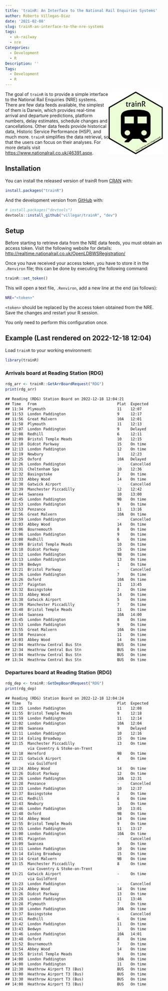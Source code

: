 ```yaml
---
title: 'trainR: An Interface to the National Rail Enquiries Systems'
author: Roberto Villegas-Diaz
date: '2021-02-08'
slug: trainR-an-interface-to-the-nre-systems
tags:
  - uk-railway
  - nre
Categories:
  - Development
  - R
Description: ''
Tags:
  - Development
  - R
---
```


<img src="https://raw.githubusercontent.com/villegar/trainR/main/inst/images/logo.png" alt="logo" align="right" height=200px/>

The goal of `trainR` is to provide a simple interface to the 
National Rail Enquiries (NRE) systems. There are few data feeds 
available, the simplest of them is Darwin, which provides real-time 
arrival and departure predictions, platform numbers, delay estimates, 
schedule changes and cancellations. Other data feeds provide historical 
data, Historic Service Performance (HSP), and much more. `trainR` 
simplifies the data retrieval, so that the users can focus on their 
analyses. For more details visit 
https://www.nationalrail.co.uk/46391.aspx.

## Installation

You can install the released version of trainR from [CRAN](https://CRAN.R-project.org) with:

``` r
install.packages("trainR")
```

And the development version from [GitHub](https://github.com/) with:

``` r
# install.packages("devtools")
devtools::install_github("villegar/trainR", "dev")
```

## Setup
Before starting to retrieve data from the NRE data feeds, you must obtain an access token. 
Visit the following website for details: http://realtime.nationalrail.co.uk/OpenLDBWSRegistration/

Once you have received your access token, you have to store it in the `.Renviron` file; this can be 
done by executing the following command:


```r
trainR::set_token()
```

This will open a text file, `.Renviron`, add a new line at the end (as follows):

```bash
NRE="<token>"
```

`<token>` should be replaced by the access token obtained from the NRE. Save the changes and restart 
your R session.

You only need to perform this configuration once.

## Example (Last rendered on 2022-12-18 12:04)

Load `trainR` to your working environment:

```r
library(trainR)
```

### Arrivals board at Reading Station (RDG)


```r
rdg_arr <- trainR::GetArrBoardRequest("RDG")
print(rdg_arr)
```

```
## Reading (RDG) Station Board on 2022-12-18 12:04:21
## Time   From                                    Plat  Expected
## 11:34  Plymouth                                11    12:07
## 11:53  London Paddington                       9     12:17
## 11:56  Great Malvern                           10A   12:01
## 11:58  Plymouth                                11    12:13
## 12:07  London Paddington                       9     Delayed
## 12:08  Redhill                                 6     12:11
## 12:09  Bristol Temple Meads                    10    12:15
## 12:10  Didcot Parkway                          15    On time
## 12:13  London Paddington                       12    On time
## 12:19  Newbury                                 1     12:23
## 12:25  Oxford                                  10A   Delayed
## 12:26  London Paddington                       -     Cancelled
## 12:31  Cheltenham Spa                          10    12:36
## 12:32  Basingstoke                             2     On time
## 12:33  Abbey Wood                              14    On time
## 12:38  Gatwick Airport                         -     Cancelled
## 12:39  Manchester Piccadilly                   12    12:42
## 12:44  Swansea                                 10    13:00
## 12:45  London Paddington                       9B    On time
## 12:53  London Paddington                       9     On time
## 12:53  Penzance                                11    13:16
## 12:56  Great Malvern                           10A   On time
## 12:59  London Paddington                       -     Cancelled
## 13:03  Abbey Wood                              14    On time
## 13:06  Bournemouth                             8     On time
## 13:06  London Paddington                       9     On time
## 13:08  Redhill                                 6     On time
## 13:09  Bristol Temple Meads                    10    On time
## 13:10  Didcot Parkway                          15    On time
## 13:12  London Paddington                       9B    On time
## 13:13  London Paddington                       13    On time
## 13:19  Bedwyn                                  1     On time
## 13:21  Bristol Parkway                         -     Cancelled
## 13:26  London Paddington                       7     On time
## 13:26  Oxford                                  10A   On time
## 13:27  Paignton                                11    13:45
## 13:32  Basingstoke                             2     On time
## 13:33  Abbey Wood                              14    On time
## 13:38  Gatwick Airport                         5     On time
## 13:39  Manchester Piccadilly                   7     On time
## 13:40  Bristol Temple Meads                    11    On time
## 13:44  Swansea                                 10A   14:00
## 13:45  London Paddington                       8     On time
## 13:53  London Paddington                       9     On time
## 13:55  Great Malvern                           10A   On time
## 13:58  Penzance                                11    On time
## 14:03  Abbey Wood                              14    On time
## 12:04  Heathrow Central Bus Stn                BUS   On time
## 12:34  Heathrow Central Bus Stn                BUS   On time
## 13:04  Heathrow Central Bus Stn                BUS   On time
## 13:34  Heathrow Central Bus Stn                BUS   On time
```

### Departures board at Reading Station (RDG)


```r
rdg_dep <- trainR::GetDepBoardRequest("RDG")
print(rdg_dep)
```

```
## Reading (RDG) Station Board on 2022-12-18 12:04:24
## Time   To                                      Plat  Expected
## 11:35  London Paddington                       11    12:08
## 11:55  Bristol Temple Meads                    9     12:18
## 11:59  London Paddington                       11    12:14
## 12:02  London Paddington                       10A   12:04
## 12:09  Swansea                                 9     Delayed
## 12:11  London Paddington                       10    12:16
## 12:14  Ealing Broadway                         15    On time
## 12:15  Manchester Piccadilly                   13    On time
##        via Coventry & Stoke-on-Trent           
## 12:18  Hereford                                9B    On time
## 12:21  Gatwick Airport                         4     On time
##        via Guildford                           
## 12:24  Abbey Wood                              14    On time
## 12:26  Didcot Parkway                          12    On time
## 12:26  London Paddington                       10A   12:31
## 12:28  Penzance                                -     Cancelled
## 12:33  London Paddington                       10    12:37
## 12:37  Basingstoke                             2     On time
## 12:41  Redhill                                 6     On time
## 12:43  Newbury                                 1     On time
## 12:46  London Paddington                       10    13:01
## 12:48  Oxford                                  9B    On time
## 12:54  Abbey Wood                              14    On time
## 12:55  Bristol Temple Meads                    9     On time
## 12:55  London Paddington                       11    13:17
## 13:00  London Paddington                       10A   On time
## 13:01  Paignton                                -     Cancelled
## 13:09  Swansea                                 9     On time
## 13:11  London Paddington                       10    On time
## 13:14  Ealing Broadway                         15    On time
## 13:14  Great Malvern                           9B    On time
## 13:15  Manchester Piccadilly                   8     On time
##        via Coventry & Stoke-on-Trent           
## 13:21  Gatwick Airport                         -     On time
##        via Guildford                           
## 13:23  London Paddington                       -     Cancelled
## 13:24  Abbey Wood                              14    On time
## 13:26  Didcot Parkway                          13    On time
## 13:28  London Paddington                       11    13:46
## 13:28  Plymouth                                7     On time
## 13:30  London Paddington                       10A   On time
## 13:37  Basingstoke                             -     Cancelled
## 13:41  Redhill                                 6     On time
## 13:42  London Paddington                       11    On time
## 13:43  Bedwyn                                  1     On time
## 13:46  London Paddington                       10A   14:01
## 13:48  Oxford                                  8     On time
## 13:52  Bournemouth                             7     On time
## 13:54  Abbey Wood                              14    On time
## 13:55  Bristol Temple Meads                    9     On time
## 14:00  London Paddington                       10A   On time
## 14:00  London Paddington                       11    On time
## 12:30  Heathrow Airport T3 (Bus)               BUS   On time
## 13:00  Heathrow Airport T3 (Bus)               BUS   On time
## 13:30  Heathrow Airport T3 (Bus)               BUS   On time
## 14:00  Heathrow Airport T3 (Bus)               BUS   On time
```
